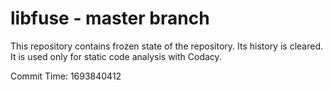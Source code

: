 # libfuse - master branch

This repository contains frozen state of the repository.
Its history is cleared. It is used only for static code
analysis with Codacy.

Commit Time: 1693840412